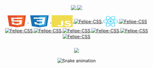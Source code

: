 <div align="center">
  <a href="https://github.com/felipesindeaux/">
  <img align="center" height="165em" src="https://github-readme-stats.vercel.app/api?username=felipesindeaux&show_icons=true&theme=tokyonight&include_all_commits=true&count_private=true"/>
  <img align="center" height="165em" src="https://github-readme-stats.vercel.app/api/top-langs/?username=felipesindeaux&layout=compact&langs_count=7&theme=tokyonight"/>
</div>

  <div  align="center" style="display: inline_block"><br>
    <img align="center" alt="Felipe-HTML" height="40" width="70" src="https://raw.githubusercontent.com/devicons/devicon/master/icons/html5/html5-original.svg">
    <img align="center" alt="Felipe-CSS" height="40" width="70" src="https://raw.githubusercontent.com/devicons/devicon/master/icons/css3/css3-original.svg">
    <img align="center" alt="Felipe-Js" height="40" width="70"src="https://raw.githubusercontent.com/devicons/devicon/master/icons/javascript/javascript-plain.svg">
    <img align="center" alt="Felipe-CSS" height="40" width="70" src="https://cdn.jsdelivr.net/gh/devicons/devicon/icons/typescript/typescript-original.svg" />
    <img align="center" alt="Felipe-React" height="40" width="50" src="https://raw.githubusercontent.com/devicons/devicon/master/icons/react/react-original.svg">
    <img align="center" alt="Felipe-CSS" height="40" width="70" src="https://cdn.jsdelivr.net/gh/devicons/devicon/icons/nodejs/nodejs-original.svg" />
    <img align="center" alt="Felipe-CSS" height="40" width="70" src="https://cdn.jsdelivr.net/gh/devicons/devicon/icons/python/python-original.svg" />
    <img align="center" alt="Felipe-CSS" height="50" width="70" src="https://cdn.jsdelivr.net/gh/devicons/devicon/icons/docker/docker-original.svg" />
    <img align="center" alt="Felipe-CSS" height="40" width="70" src="https://cdn.jsdelivr.net/gh/devicons/devicon/icons/postgresql/postgresql-plain.svg" />
    <img align="center" alt="Felipe-CSS" height="35" width="70" src="https://cdn.jsdelivr.net/gh/devicons/devicon/icons/django/django-plain.svg" />
    <img align="center" alt="Felipe-CSS" height="40" width="50" src="https://cdn.jsdelivr.net/gh/devicons/devicon/icons/git/git-original.svg">  
    <img align="center" alt="Felipe-CSS" height="35" width="70" src="https://cdn.jsdelivr.net/gh/devicons/devicon/icons/vscode/vscode-original.svg" />
    
##

<div> 
  <a href="https://www.linkedin.com/in/felipesindeaux/" target="_blank"><img src="https://img.shields.io/badge/-LinkedIn-%230077B5?style=for-the-badge&logo=linkedin&logoColor=white" target="_blank"></a> 
 
  ![Snake animation](https://github.com/felipesindeaux/felipesindeaux/blob/output/github-contribution-grid-snake.svg)
 
</div>
